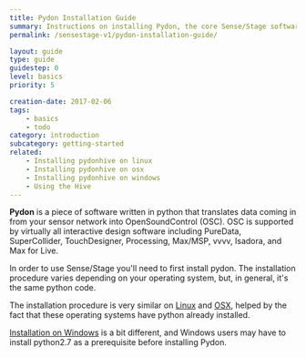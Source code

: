 ```yaml
---
title: Pydon Installation Guide
summary: Instructions on installing Pydon, the core Sense/Stage software that communicates between your sensor network and your computer.
permalink: /sensestage-v1/pydon-installation-guide/

layout: guide
type: guide
guidestep: 0
level: basics
priority: 5

creation-date: 2017-02-06
tags:
    - basics
    - todo
category: introduction
subcategory: getting-started
related:
    - Installing pydonhive on linux
    - Installing pydonhive on osx
    - Installing pydonhive on windows
    - Using the Hive
---
```



**Pydon** is a piece of software written in python that translates data coming in from your sensor network into OpenSoundControl (OSC). OSC is supported by virtually all interactive design software including PureData, SuperCollider, TouchDesigner, Processing, Max/MSP, vvvv, Isadora, and Max for Live.

In order to use Sense/Stage you'll need to first install pydon. The installation procedure varies depending on your operating system, but, in general, it's the same python code.

The installation procedure is very similar on [Linux](installing-pydon-on-linux) and [OSX](installing-pydon-on-osx), helped by the fact that these operating systems have python already installed.

[Installation on Windows](installing-pydon-on-windows) is a bit different, and Windows users may have to install python2.7 as a prerequisite before installing Pydon.
